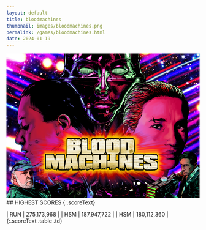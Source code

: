 ```yaml
---
layout: default
title: bloodmachines
thumbnail: images/bloodmachines.png
permalink: /games/bloodmachines.html
date: 2024-01-19
---
```


<img src="../images/bloodmachines.png" class="gameThumbnail img-fluid mx-auto align-middle">
## HIGHEST SCORES
{:.scoreText}

| RUN | 275,173,968 | 
| HSM | 187,947,722 | 
| HSM | 180,112,360 | 
{:.scoreText .table .td}
